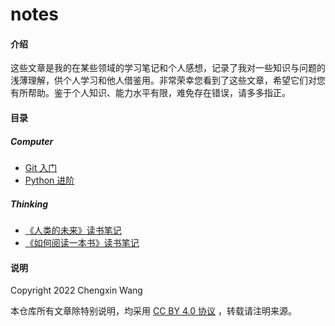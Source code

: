 # notes

#### 介绍

这些文章是我的在某些领域的学习笔记和个人感想，记录了我对一些知识与问题的浅薄理解，供个人学习和他人借鉴用。非常荣幸您看到了这些文章，希望它们对您有所帮助。鉴于个人知识、能力水平有限，难免存在错误，请多多指正。

#### 目录

##### Computer

+ [Git 入门](./Computer/Git_basic.md) 
+ [Python 进阶](./Computer/Python_advanced.md) 

##### Thinking

+ [《人类的未来》读书笔记](./Thinking/The_Futrue_of_Human_reading.md) 
+ [《如何阅读一本书》读书笔记](./Thinking/How_to_Read_A_Book_reading.md) 

#### 说明

Copyright 2022 Chengxin Wang

本仓库所有文章除特别说明，均采用 [CC BY 4.0 协议](./LICENSE) ，转载请注明来源。
